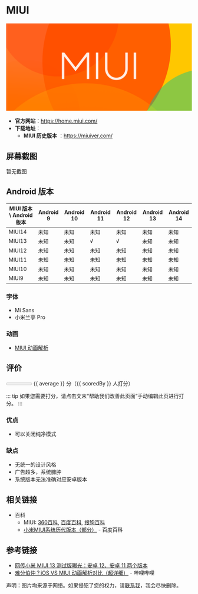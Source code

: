 # MIUI

<img class="banner-cover" src="./images/logo/miui.webp" alt="LOGO"/>

* __官方网站__：<https://home.miui.com/>
* __下载地址__：
  * __MIUI 历史版本__ <Badge type="warning" text="第三方" /> ：<https://miuiver.com/>

## 屏幕截图

暂无截图

## Android 版本

| MIUI 版本 \ Android 版本 | Android 9 | Android 10 | Android 11 | Android 12 | Android 13 | Android 14 |
| ------------------------ | --------- | ---------- | ---------- | ---------- | ---------- | ---------- |
| MIUI14                   | 未知      | 未知       | 未知       | 未知       | 未知       | 未知       |
| MIUI13                   | 未知      | 未知       | √          | √          | 未知       | 未知       |
| MIUI12                   | 未知      | 未知       | 未知       | 未知       | 未知       | 未知       |
| MIUI11                   | 未知      | 未知       | 未知       | 未知       | 未知       | 未知       |
| MIUI10                   | 未知      | 未知       | 未知       | 未知       | 未知       | 未知       |
| MIUI9                    | 未知      | 未知       | 未知       | 未知       | 未知       | 未知       |

### 字体

* Mi Sans
* 小米兰亭 Pro

### 动画

* [MIUI 动画解析][animation]

## 评价

<meter id="fuel" min="0" max="50" low="25" high="40" optimum="45" :value="average*10"></meter>
{{ average }} 分（{{ scoredBy }} 人打分）

::: tip
如果您需要打分，请点击文末“帮助我们改善此页面”手动编辑此页进行打分。
:::

### 优点

* 可以关闭纯净模式

### 缺点

* 无统一的设计风格
* 广告超多，系统臃肿
* 系统版本无法准确对应安卓版本

## 相关链接

* 百科
  * MIUI: [360百科](https://baike.so.com/doc/5369087-5604931.html), [百度百科](https://baike.baidu.com/item/MIUI/8150208), [搜狗百科](https://baike.sogou.com/v20466533.htm)
  * [小米MIUI系统历代版本（部分）](https://baike.baidu.com/starmap/view?nodeId=a642e1fb59464a392c6f812d) - 百度百科

## 参考链接

* [网传小米 MIUI 13 测试版曝光：安卓 12、安卓 11 两个版本][13-RS]
* [难分伯仲？iOS VS MIUI 动画解析对比（超详细）][animation] - 哔哩哔哩

[animation]: https://www.bilibili.com/video/BV12h411e7p1/
[13-RS]: https://post.smzdm.com/p/aenzx5xz/

声明：图片均来源于网络。如果侵犯了您的权力，请[联系我](mailto:jesse205@qq.com)，我会尽快删除。

<script setup>
import { h, ref } from 'vue'

// Score
// 在这里添加数据即可打分
const scoreList = [
    {
        name: "jesse205",
        score: 2
    },
]

let allScore = 0

for (let item of scoreList){
    allScore += item.score
}

const average = allScore/scoreList.length
const scoredBy = scoreList.length

</script>
